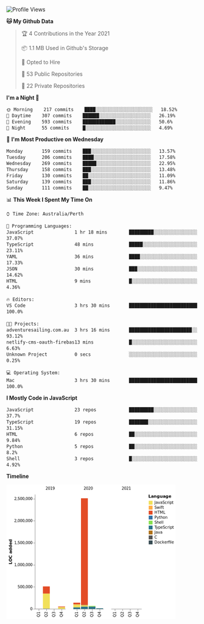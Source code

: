 <!--START_SECTION:waka-->
![Profile Views](http://img.shields.io/badge/Profile%20Views-0-blue)

**🐱 My Github Data** 

> 🏆 4 Contributions in the Year 2021
 > 
> 📦 1.1 MB Used in Github's Storage 
 > 
> 💼 Opted to Hire
 > 
> 📜 53 Public Repositories 
 > 
> 🔑 22 Private Repositories  
 > 
**I'm a Night 🦉** 

```text
🌞 Morning    217 commits    ████░░░░░░░░░░░░░░░░░░░░░   18.52% 
🌆 Daytime    307 commits    ██████░░░░░░░░░░░░░░░░░░░   26.19% 
🌃 Evening    593 commits    ████████████░░░░░░░░░░░░░   50.6% 
🌙 Night      55 commits     █░░░░░░░░░░░░░░░░░░░░░░░░   4.69%

```
📅 **I'm Most Productive on Wednesday** 

```text
Monday       159 commits    ███░░░░░░░░░░░░░░░░░░░░░░   13.57% 
Tuesday      206 commits    ████░░░░░░░░░░░░░░░░░░░░░   17.58% 
Wednesday    269 commits    █████░░░░░░░░░░░░░░░░░░░░   22.95% 
Thursday     158 commits    ███░░░░░░░░░░░░░░░░░░░░░░   13.48% 
Friday       130 commits    ██░░░░░░░░░░░░░░░░░░░░░░░   11.09% 
Saturday     139 commits    ███░░░░░░░░░░░░░░░░░░░░░░   11.86% 
Sunday       111 commits    ██░░░░░░░░░░░░░░░░░░░░░░░   9.47%

```


📊 **This Week I Spent My Time On** 

```text
⌚︎ Time Zone: Australia/Perth

💬 Programming Languages: 
JavaScript               1 hr 18 mins        █████████░░░░░░░░░░░░░░░░   37.07% 
TypeScript               48 mins             █████░░░░░░░░░░░░░░░░░░░░   23.11% 
YAML                     36 mins             ████░░░░░░░░░░░░░░░░░░░░░   17.33% 
JSON                     30 mins             ███░░░░░░░░░░░░░░░░░░░░░░   14.62% 
HTML                     9 mins              █░░░░░░░░░░░░░░░░░░░░░░░░   4.36%

🔥 Editors: 
VS Code                  3 hrs 30 mins       █████████████████████████   100.0%

🐱‍💻 Projects: 
adventuresailing.com.au  3 hrs 16 mins       ███████████████████████░░   93.12% 
netlify-cms-oauth-firebas13 mins             █░░░░░░░░░░░░░░░░░░░░░░░░   6.63% 
Unknown Project          0 secs              ░░░░░░░░░░░░░░░░░░░░░░░░░   0.25%

💻 Operating System: 
Mac                      3 hrs 30 mins       █████████████████████████   100.0%

```

**I Mostly Code in JavaScript** 

```text
JavaScript               23 repos            █████████░░░░░░░░░░░░░░░░   37.7% 
TypeScript               19 repos            ███████░░░░░░░░░░░░░░░░░░   31.15% 
HTML                     6 repos             ██░░░░░░░░░░░░░░░░░░░░░░░   9.84% 
Python                   5 repos             ██░░░░░░░░░░░░░░░░░░░░░░░   8.2% 
Shell                    3 repos             █░░░░░░░░░░░░░░░░░░░░░░░░   4.92%

```


**Timeline**

![Chart not found](https://raw.githubusercontent.com/NWylynko/NWylynko/master/charts/bar_graph.png) 


<!--END_SECTION:waka-->
